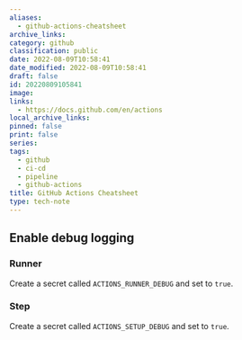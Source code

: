 ```yaml
---
aliases:
  - github-actions-cheatsheet
archive_links: 
category: github
classification: public
date: 2022-08-09T10:58:41
date_modified: 2022-08-09T10:58:41
draft: false
id: 20220809105841
image: 
links:
  - https://docs.github.com/en/actions
local_archive_links: 
pinned: false
print: false
series: 
tags:
  - github
  - ci-cd
  - pipeline
  - github-actions
title: GitHub Actions Cheatsheet
type: tech-note
---
```


## Enable debug logging

### Runner

Create a secret called `ACTIONS_RUNNER_DEBUG` and set to `true`.

### Step

Create a secret called `ACTIONS_SETUP_DEBUG` and set to `true`.